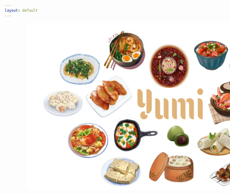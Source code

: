 ```yaml
---
layout: default
---
```



<img id ="home" src="/assets/images/home.png" alt="home" style="width:900px;height:543px;">

<style>
    #home{
        position:absolute;
        left: 300px;
    }
</style>
<!-- <img src="/assets/images/ramen.png" alt="ramen" style="width:201px;height:149px;">
<img src="/assets/images/tacos.png" alt="tacos" style="width:201px;height:149px;">
<img src="/assets/images/cheese.png" alt="cheese" style="width:201px;height:149px;">
<img src="/assets/images/poke.png" alt="poke" style="width:201px;height:149px;">
<img src="/assets/images/eggs.png" alt="eggs" style="width:201px;height:149px;">
<img src="/assets/images/ramenegg.png" alt="ramenegg" style="width:201px;height:149px;">
<img src="/assets/images/guac.png" alt="guac" style="width:201px;height:149px;">
<img src="/assets/images/hotsauce.png" alt="hotsauce" style="width:201px;height:149px;"> -->





<!-- <img width="870" alt="Screen Shot 2023-01-31 at 9 19 02 AM" src="https://user-images.githubusercontent.com/89223922/215835166-275b2293-0349-45d2-a098-f2c54d06ed07.png"> -->

